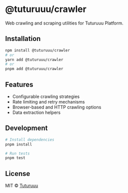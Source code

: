 # @tuturuuu/crawler

Web crawling and scraping utilities for Tuturuuu Platform.

## Installation

```bash
npm install @tuturuuu/crawler
# or
yarn add @tuturuuu/crawler
# or
pnpm add @tuturuuu/crawler
```

## Features

- Configurable crawling strategies
- Rate limiting and retry mechanisms
- Browser-based and HTTP crawling options
- Data extraction helpers

## Development

```bash
# Install dependencies
pnpm install

# Run tests
pnpm test
```

## License

MIT © [Tuturuuu](https://github.com/tutur3u)
